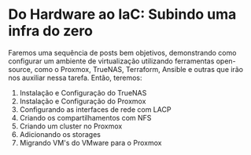 # Do Hardware ao IaC: Subindo uma infra do zero

Faremos uma sequência de posts bem objetivos, demonstrando como configurar um ambiente de virtualização utilizando ferramentas open-source, como o Proxmox, TrueNAS, Terraform, Ansible e outras que irão nos auxiliar nessa tarefa.
Então, teremos:

1. Instalação e Configuração do TrueNAS
2. Instalação e Configuração do Proxmox
3. Configurando as interfaces de rede com LACP
4. Criando os compartilhamentos com NFS
5. Criando um cluster no Proxmox
6. Adicionando os storages
7. Migrando VM's do VMware para o Proxmox
